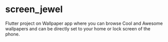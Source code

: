 # screen_jewel

Flutter project on Wallpaper app where you can browse Cool and Awesome wallpapers and can be directly set to your home or lock screen of the phone.
